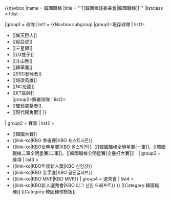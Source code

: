 {{navbox
|name = 韓國職棒
|title = '''[[韓國棒球委員會|韓國職棒]]'''
|listclass = hlist

|group1 = 球隊
|list1 = 
{{Navbox subgroup
   |group1=現存球隊
   | list1=
* [[樂天巨人]]
* [[起亞虎]]
* [[三星獅]]
* [[LG雙子]]
* [[斗山熊]] 
* [[韓華鷹]]
* [[SSG登陸者]]
* [[培證英雄]]
* [[NC恐龍]]
* [[KT巫師]]  
   |group2=解散球隊
   | list2=
* [[雙鈴突擊者]]
* [[現代獨角獸]]
}}

| group2 = 賽事
| list2 = 
* [[韓國大賽]]
* {{link-ko|KBO 季後賽|KBO 포스트시즌}}
* {{link-ko|KBO全明星賽|KBO 올스타전}}（[[韓國職棒全明星賽|一軍]]、[[韓國職棒二軍全明星賽|二軍]]、[[韓國職棒全明星賽|全壘打大賽]]）
| group3 = 獎項
| list3 = 
* {{link-ko|KBO年度新人獎|KBO 신인상}}
* {{link-ko|KBO 金手套|KBO 골든글러브}}
* {{link-ko|KBO MVP|KBO MVP}}
| group4 = 選秀會
| list4 = 
* {{link-ko|KBO新人選秀會|KBO 리그 신인 드래프트}}
}}<noinclude>
[[Category:韓國職棒]]
[[Category:韓國棒球模板]]
</noinclude>